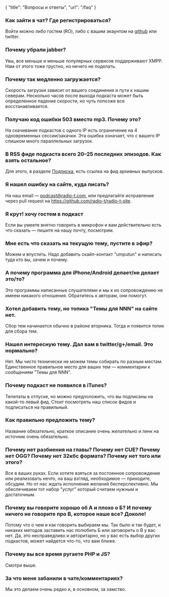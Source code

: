 {
   "title": "Вопросы и ответы",
   "url": "/faq"
}


### Как зайти в чат? Где регистрироваться?
Войти можно либо гостем (RO), либо с вашим экаунтом на [github](https://github.com) или twitter.

### Почему убрали jabber?
Увы, все меньше и меньше популярных сервисов поддерживают XMPP. Нам от этого тоже грустно, но ничего не поделать.

### Почему так медленно загружается?
Скорость загрузки зависит от вашего соединения и пути к нашим северам. Несколько часов после выхода подкаста может быть определенное падение скорости, но чуть попозже все восстанавливается.

### Получаю код ошибки 503 вместо mp3. Почему это?
На скачивание подкастов с одного IP есть ограничение на 4 одновременных сессии/закачки. Эта ошибка означает, что с вашего IP слишком много параллельных загрузок.

### В RSS фиде подкаста всего 20–25 последних эпизодов. Как взять остальное?
Для этого, в разделе [Подписка](/feeds/), есть ссылка на фид архивных выпусков.

### Я нашел ошибку на сайте, куда писать?
На наш email — [podcast@radio-t.com](mailto:podcast@radio-t.com), или предлагайте исправление через pull request на https://github.com/radio-t/radio-t-site.

### Я крут! хочу гостем в подкаст
Если вы умеете внятно говорить в микрофон и вам действительно есть что сказать — пишите на нашу почту, посмотрим.

### Мне есть что сказать на текущую тему, пустите в эфир?
Можем и впустить. Надо добавить скайп-контакт "umputun" и написать туда кто вы, зачем и почему.

### А почему программа для iPhone/Android делает/не делает это/то?
Это программы написанные слушателями и мы к их сопровождению не имеем никакого отношения. Обратитесь к авторам, они помогут.

### Хотел добавить тему, но топика "Темы для NNN" на сайте нет.
Сбор тем начинается обычно в районе вторника. Тогда и появится топик для сбора тем.

### Нашел интересную тему. Дал вам в twitter/g+/email. Это нормально?
Нет. Мы чисто технически не можем темы собирать по разным местам. Единственное правильное место для ваших тем — комментарии к сообщениям "Темы для NNN".

### Почему подкаст не появился в iTunes?
Телепаты в отпуске, но можно предположить, что вы подписаны на какой-то левый фид. Стоит посмотреть наш список фидов и подписаться на правильный.

### Как правильно предложить тему?
Название обязательно, краткое описание очень желательно и линк на источник очень обязательно.

### Почему нет разбиения на главы? Почему нет CUE? Почему нет OGG? Почему нет 32кбс формата? Почему нет того или этого?
Все в ваших руках. Если хотите взяться за постоянное сопровождение или реализовать нечто, на ваш взгляд, необходимое — приходите, обсудим. Но от нас ждать исполнения желаний бесперспективно. Мы обеспечиваем тот набор "услуг" который считаем нужным и достаточным.

### Почему вы говорите хорошо об А и плохо о Б? И почему ничего не говорите про В, которое наше все? Доколе!
Потому что о чем и как говорить выбираем мы. Так было и так будет, и никаких методов заставить нас полюбить Б или заговорить о В у вас нет. Да, это несправедливо и авторитарно, но у вас есть выбор других подкастов, может найдется что-то, что вам ближе.

### Почему вы все время ругаете PHP и JS?
Смотри выше.

### За что меня забанили в чате/комментариях?
Мы это делаем очень редко и, в основном, за хамство.
